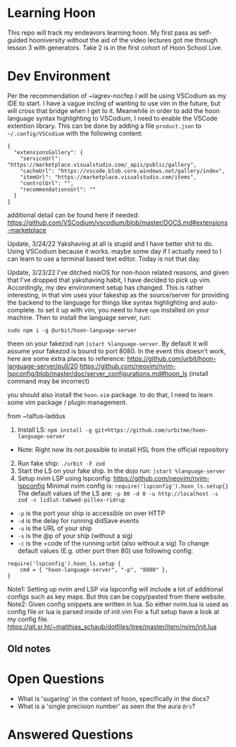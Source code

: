 # Learning Hoon

This repo will track my endeavors learning hoon. My first pass as self-guided hooniversity without the aid of the video lectures got me through lesson 3 with generators. Take 2 is in the first cohort of Hoon School Live.

# Dev Environment
Per the recommendation of ~lagrev-nocfep I will be using VSCodium as my IDE to start. I have a vague incling of wanting to use vim in the future, but will cross that bridge when I get to it. Meanwhile in order to add the hoon language syntax highlighting to VSCodium, I need to enable the VSCode extention library. This can be done by adding a file `product.json` to `~/.config/VSCodium` with the following content:
``` 
{
  "extensionsGallery": {
    "serviceUrl": "https://marketplace.visualstudio.com/_apis/public/gallery",
    "cacheUrl": "https://vscode.blob.core.windows.net/gallery/index",
    "itemUrl": "https://marketplace.visualstudio.com/items",
    "controlUrl": "",
    "recommendationsUrl": ""
  }
}
```

additional detail can be found here if needed: https://github.com/VSCodium/vscodium/blob/master/DOCS.md#extensions-marketplace

Update, 3/24/22
Yakshaving at all is stupid and I have better shit to do. Using VSCodium because it works. maybe some day if I actually need to I can learn to use a terminal based text editor. Today is not that day.

Update, 3/23/22
I've ditched nixOS for non-hoon related reasons, and given that I've dropped that yakshaving habit, I have decided to pick up vim. Accordingly, my dev environment setup has changed. This is rather interesting, in that vim uses your fakeship as the source/server for providing the backend to the language for things like syntax highlighting and auto-complete. to set it up with vim, you need to have `npm` installed on your machine. Then to install the language server, run:
```
sudo npm i -g @urbit/hoon-language-server
```
theen on your fakezod run `|start %language-server`. By default it will assume your fakezod is bound to port 8080. In the event this doesn't work, here are some extra places to reference:
https://github.com/urbit/hoon-language-server/pull/20
https://github.com/neovim/nvim-lspconfig/blob/master/doc/server_configurations.md#hoon_ls (install command may be incorrect)

you should also install the `hoon.vim` package. to do that, I need to learn some vim package / plugin management.

from ~talfus-laddus

1. Install LS: `npm install -g git+https://github.com/urbitme/hoon-language-server`
- Note: Right now its not possible to install HSL from the official repository
2. Run fake ship: `./urbit -F zod`
3. Start the LS on your fake ship. In the dojo run: `|start %language-server`
4. Setup nvim LSP using lspconfig:
https://github.com/neovim/nvim-lspconfig
Minimal nvim config is: `require('lspconfig').hoon_ls.setup{}`
The default values of the LS are: `-p 80 -d 0 -u http://localhost -s zod -c lidlut-tabwed-pillex-ridrup`
- `-p` is the port your ship is accessible on over HTTP
- `-d` is the delay for running didSave events
- `-u` is the URL of your ship
- `-s` is the @p of your ship (without a sig)
- `-c` is the +code of the running urbit (also without a sig)
To change default values (E.g. other port then 80) use following config:
```
require('lspconfig').hoon_ls.setup {
    cmd = { "hoon-language-server", "-p", "8080" },
}
```
Note1: Setting up nvim and LSP via lspconfig will include a lot of additional configs such as key maps. But this can be copy/pasted from there website.
Note2: Given config snippets are written in lua. So either nvim.lua is used as config file or lua is parsed inside of init.vim
For a full setup have a look at my config file.
https://git.sr.ht/~matthias_schaub/dotfiles/tree/master/item/nvim/init.lua

## Old notes



# Open Questions
- What is 'sugaring' in the context of hoon, specifically in the docs?
- What is a 'single precision number' as seen the the aura `@rs`?

# Answered Questions
